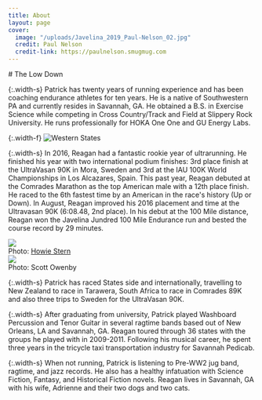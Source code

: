 ```yaml
---
title: About
layout: page
cover:
  image: "/uploads/Javelina_2019_Paul-Nelson_02.jpg"
  credit: Paul Nelson
  credit-link: https://paulnelson.smugmug.com
---
```


<section class="mb-exterior" markdown="1">
# The Low Down

{:.width-s}
Patrick has twenty years of running experience and has been coaching endurance athletes for ten years.  He is a native of Southwestern PA and currently resides in Savannah, GA. He obtained a B.S. in Exercise Science while competing in Cross Country/Track and Field at Slippery Rock University. He runs professionally for HOKA One One and GU Energy Labs.
</section>


{:.width-f}
![Western States](/uploads/Western_diptych.jpg)


<section class="mb-exterior" markdown="1">

{:.width-s}
In 2016, Reagan had a fantastic rookie year of ultrarunning. He finished his year with two international podium finishes: 3rd place finish at the UltraVasan 90K in Mora, Sweden and 3rd at the IAU 100K World Championships in Los Alcazares, Spain. This past year, Reagan debuted at the Comrades Marathon as the top American male with a 12th place finish. He raced to the 6th fastest time by an American in the race's history (Up or Down). In August, Reagan improved his 2016 placement and time at the Ultravasan 90K (6:08.48, 2nd place). In his debut at the 100 Mile distance, Reagan won the Javelina Jundred 100 Mile Endurance run and bested the course record by 29 minutes.

</section>

<section class="row width-l gutter-l space mb-exterior">
  <div class="col col-1of2">
    <div class="image">
      <img src="uploads/Howie-Stern_05.jpg">
      <div class="photo-credit">
        Photo: <a href="http://www.howiestern.com">Howie Stern</a>
      </div>
    </div>
  </div>

  <div class="col col-1of2">
    <div class="image">
      <img src="uploads/Scott-Owenby_F0A7486_web.jpg">
      <div class="photo-credit">
        Photo: Scott Owenby
      </div>
    </div>
  </div>
</section>


<section class="mb-exterior" markdown="1">

{:.width-s}
Patrick has raced States side and internationally, travelling to New Zealand to race in Tarawera, South Africa to race in Comrades 89K and also three trips to Sweden for the UltraVasan 90K.

{:.width-s}
After graduating from university, Patrick played Washboard Percussion and Tenor Guitar in several ragtime bands based out of New Orleans, LA and Savannah, GA. Reagan toured through 36 states with the groups he played with in 2009-2011. Following his musical career, he spent three years in the tricycle taxi transportation industry for Savannah Pedicab.

{:.width-s}
When not running, Patrick is listening to Pre-WW2 jug band, ragtime, and jazz records. He also has a healthy infatuation with Science Fiction, Fantasy, and Historical Fiction novels. Reagan lives in Savannah, GA with his wife, Adrienne and their two dogs and two cats.

</section>
